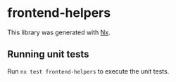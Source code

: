 # frontend-helpers

This library was generated with [Nx](https://nx.dev).

## Running unit tests

Run `nx test frontend-helpers` to execute the unit tests.
